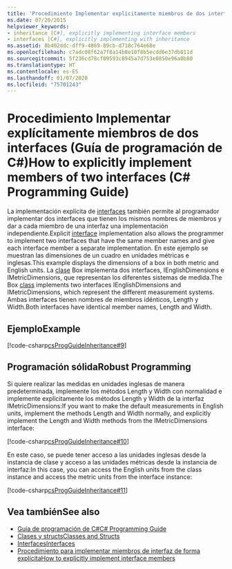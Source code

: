 ```yaml
---
title: 'Procedimiento Implementar explícitamente miembros de dos interfaces: Guía de programación de C#'
ms.date: 07/20/2015
helpviewer_keywords:
- inheritance [C#], explicitly implementing interface members
- interfaces [C#], explicitly implementing with inheritance
ms.assetid: 8b402ddc-dff9-4869-89cb-d718c764e68e
ms.openlocfilehash: c7adc08f62a7f8a14b8e10f8b5ecdd6e37db811d
ms.sourcegitcommit: 5f236cd78cf09593c8945a7d753e0850e96a0b80
ms.translationtype: HT
ms.contentlocale: es-ES
ms.lasthandoff: 01/07/2020
ms.locfileid: "75701243"
---
```

# <a name="how-to-explicitly-implement-members-of-two-interfaces-c-programming-guide"></a><span data-ttu-id="d1876-102">Procedimiento Implementar explícitamente miembros de dos interfaces (Guía de programación de C#)</span><span class="sxs-lookup"><span data-stu-id="d1876-102">How to explicitly implement members of two interfaces (C# Programming Guide)</span></span>
<span data-ttu-id="d1876-103">La implementación explícita de [interfaces](../../language-reference/keywords/interface.md) también permite al programador implementar dos interfaces que tienen los mismos nombres de miembros y dar a cada miembro de una interfaz una implementación independiente.</span><span class="sxs-lookup"><span data-stu-id="d1876-103">Explicit [interface](../../language-reference/keywords/interface.md) implementation also allows the programmer to implement two interfaces that have the same member names and give each interface member a separate implementation.</span></span> <span data-ttu-id="d1876-104">En este ejemplo se muestran las dimensiones de un cuadro en unidades métricas e inglesas.</span><span class="sxs-lookup"><span data-stu-id="d1876-104">This example displays the dimensions of a box in both metric and English units.</span></span> <span data-ttu-id="d1876-105">La [clase](../../language-reference/keywords/class.md) Box implementa dos interfaces, IEnglishDimensions e IMetricDimensions, que representan los diferentes sistemas de medida.</span><span class="sxs-lookup"><span data-stu-id="d1876-105">The Box [class](../../language-reference/keywords/class.md) implements two interfaces IEnglishDimensions and IMetricDimensions, which represent the different measurement systems.</span></span> <span data-ttu-id="d1876-106">Ambas interfaces tienen nombres de miembros idénticos, Length y Width.</span><span class="sxs-lookup"><span data-stu-id="d1876-106">Both interfaces have identical member names, Length and Width.</span></span>  
  
## <a name="example"></a><span data-ttu-id="d1876-107">Ejemplo</span><span class="sxs-lookup"><span data-stu-id="d1876-107">Example</span></span>  
 [!code-csharp[csProgGuideInheritance#9](~/samples/snippets/csharp/VS_Snippets_VBCSharp/csProgGuideInheritance/CS/Inheritance.cs#9)]  
  
## <a name="robust-programming"></a><span data-ttu-id="d1876-108">Programación sólida</span><span class="sxs-lookup"><span data-stu-id="d1876-108">Robust Programming</span></span>  
 <span data-ttu-id="d1876-109">Si quiere realizar las medidas en unidades inglesas de manera predeterminada, implemente los métodos Length y Width con normalidad e implemente explícitamente los métodos Length y Width de la interfaz IMetricDimensions:</span><span class="sxs-lookup"><span data-stu-id="d1876-109">If you want to make the default measurements in English units, implement the methods Length and Width normally, and explicitly implement the Length and Width methods from the IMetricDimensions interface:</span></span>  
  
 [!code-csharp[csProgGuideInheritance#10](~/samples/snippets/csharp/VS_Snippets_VBCSharp/csProgGuideInheritance/CS/Inheritance.cs#10)]  
  
 <span data-ttu-id="d1876-110">En este caso, se puede tener acceso a las unidades inglesas desde la instancia de clase y acceso a las unidades métricas desde la instancia de interfaz:</span><span class="sxs-lookup"><span data-stu-id="d1876-110">In this case, you can access the English units from the class instance and access the metric units from the interface instance:</span></span>  
  
 [!code-csharp[csProgGuideInheritance#11](~/samples/snippets/csharp/VS_Snippets_VBCSharp/csProgGuideInheritance/CS/Inheritance.cs#11)]  
  
## <a name="see-also"></a><span data-ttu-id="d1876-111">Vea también</span><span class="sxs-lookup"><span data-stu-id="d1876-111">See also</span></span>

- [<span data-ttu-id="d1876-112">Guía de programación de C#</span><span class="sxs-lookup"><span data-stu-id="d1876-112">C# Programming Guide</span></span>](../index.md)
- [<span data-ttu-id="d1876-113">Clases y structs</span><span class="sxs-lookup"><span data-stu-id="d1876-113">Classes and Structs</span></span>](../classes-and-structs/index.md)
- [<span data-ttu-id="d1876-114">Interfaces</span><span class="sxs-lookup"><span data-stu-id="d1876-114">Interfaces</span></span>](./index.md)
- [<span data-ttu-id="d1876-115">Procedimiento para implementar miembros de interfaz de forma explícita</span><span class="sxs-lookup"><span data-stu-id="d1876-115">How to explicitly implement interface members</span></span>](./how-to-explicitly-implement-interface-members.md)
